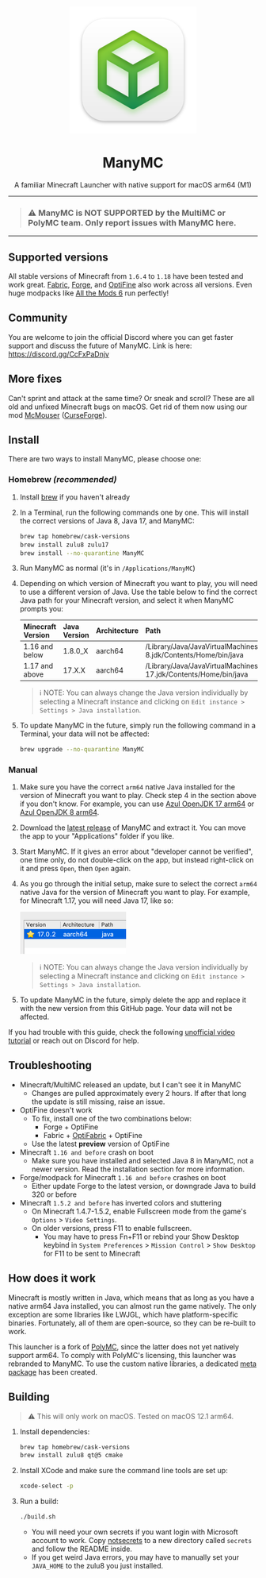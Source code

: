 <p align="center">
    <img width="256" heigth="256" src="wiki/logo.svg">
    <h1 align="center">ManyMC</h1>
    <p align="center">
        A familiar Minecraft Launcher with native support for macOS arm64 (M1)
    </p>
</p>

---

> ### ⚠️ ManyMC is NOT SUPPORTED by the MultiMC or PolyMC team. Only report issues with ManyMC here.

---

## Supported versions

All stable versions of Minecraft from `1.6.4` to `1.18` have been tested and work great. [Fabric](https://fabricmc.net), [Forge](https://forums.minecraftforge.net), and [OptiFine](https://optifine.net/home) also work across all versions. Even huge modpacks like [All the Mods 6](https://www.curseforge.com/minecraft/modpacks/all-the-mods-6) run perfectly!

## Community

You are welcome to join the official Discord where you can get faster support and discuss the future of ManyMC. Link is here: https://discord.gg/CcFxPaDnjv

## More fixes

Can't sprint and attack at the same time? Or sneak and scroll? These are all old and unfixed Minecraft bugs on macOS. Get rid of them now using our mod [McMouser](https://github.com/MinecraftMachina/McMouser) ([CurseForge](https://www.curseforge.com/minecraft/mc-mods/mcmouser)).

## Install

There are two ways to install ManyMC, please choose one:

### Homebrew *(recommended)*

1. Install [brew](https://brew.sh) if you haven't already

2. In a Terminal, run the following commands one by one. This will install the correct versions of Java 8, Java 17, and ManyMC:
   ```sh
   brew tap homebrew/cask-versions
   brew install zulu8 zulu17
   brew install --no-quarantine ManyMC
   ```

3. Run ManyMC as normal (it's in `/Applications/ManyMC`)
4. Depending on which version of Minecraft you want to play, you will need to use a different version of Java. Use the table below to find the correct Java path for your Minecraft version, and select it when ManyMC prompts you:

   | Minecraft Version  | Java Version | Architecture | Path                                                          |
   | -----------------| ------------ | ------------ | ------------------------------------------------------------  |
   | 1.16 and below    | 1.8.0_X   | aarch64      | /Library/Java/JavaVirtualMachines/zulu-8.jdk/Contents/Home/bin/java |
   | 1.17 and above    | 17.X.X     | aarch64      | /Library/Java/JavaVirtualMachines/zulu-17.jdk/Contents/Home/bin/java |

     > :information_source: NOTE: You can always change the Java version individually by selecting a Minecraft instance and clicking on `Edit instance > Settings > Java installation`.

5. To update ManyMC in the future, simply run the following command in a Terminal, your data will not be affected:

    ```sh
    brew upgrade --no-quarantine ManyMC
    ```

### Manual

1. Make sure you have the correct `arm64` native Java installed for the version of Minecraft you want to play. Check step 4 in the section above if you don't know. For example, you can use [Azul OpenJDK 17 arm64](https://www.azul.com/downloads/?version=java-17-lts&os=macos&architecture=arm-64-bit&package=jdk) or [Azul OpenJDK 8 arm64](https://www.azul.com/downloads/?version=java-8-lts&os=macos&architecture=arm-64-bit&package=jdk).

2. Download the [latest release](https://github.com/MinecraftMachina/ManyMC/releases/latest/download/ManyMC.zip) of ManyMC and extract it. You can move the app to your "Applications" folder if you like.
3. Start ManyMC. If it gives an error about "developer cannot be verified", one time only, do not double-click on the app, but instead right-click on it and press `Open`, then `Open` again.

4. As you go through the initial setup, make sure to select the correct `arm64` native Java for the version of Minecraft you want to play. For example, for Minecraft 1.17, you will need Java 17, like so:

   ![](wiki/pic1.png)
   
   > :information_source: NOTE: You can always change the Java version individually by selecting a Minecraft instance and clicking on `Edit instance > Settings > Java installation`.

5. To update ManyMC in the future, simply delete the app and replace it with the new version from this GitHub page. Your data will not be affected.

If you had trouble with this guide, check the following [unofficial video tutorial](https://www.youtube.com/watch?v=At5nF5i8oTg) or reach out on Discord for help.

## Troubleshooting

- Minecraft/MultiMC released an update, but I can't see it in ManyMC
  - Changes are pulled approximately every 2 hours. If after that long the update is still missing, raise an issue.
- OptiFine doesn't work
  - To fix, install one of the two combinations below:
    - Forge + OptiFine
    - Fabric + [OptiFabric](https://www.curseforge.com/minecraft/mc-mods/optifabric) + OptiFine
  - Use the latest **preview** version of OptiFine
- Minecraft `1.16 and before` crash on boot
  - Make sure you have installed and selected Java 8 in ManyMC, not a newer version. Read the installation section for more information.
- Forge/modpack for Minecraft `1.16 and before` crashes on boot
  - Either update Forge to the latest version, or downgrade Java to build 320 or before
- Minecraft `1.5.2 and before` has inverted colors and stuttering
  - On Minecraft 1.4.7-1.5.2, enable Fullscreen mode from the game's `Options` > `Video Settings`.
  - On older versions, press F11 to enable fullscreen.
    - You may have to press Fn+F11 or rebind your Show Desktop keybind in `System Preferences` > `Mission Control` > `Show Desktop` for F11 to be sent to Minecraft

## How does it work

Minecraft is mostly written in Java, which means that as long as you have a native arm64 Java installed, you can almost run the game natively. The only exception are some libraries like LWJGL, which have platform-specific binaries. Fortunately, all of them are open-source, so they can be re-built to work.

This launcher is a fork of [PolyMC](https://github.com/PolyMC/PolyMC), since the latter does not yet natively support arm64. To comply with PolyMC's licensing, this launcher was rebranded to ManyMC. To use the custom native libraries, a dedicated [meta package](https://github.com/MinecraftMachina/meta-multimc-arm64/) has been created.

## Building

> ⚠️ This will only work on macOS. Tested on macOS 12.1 arm64.

1. Install dependencies:

   ```bash
   brew tap homebrew/cask-versions
   brew install zulu8 qt@5 cmake
   ```

2. Install XCode and make sure the command line tools are set up:

   ```bash
   xcode-select -p
   ```

3. Run a build:

   ```bash
   ./build.sh
   ```

   - You will need your own secrets if you want login with Microsoft account to work. Copy [notsecrets](notsecrets) to a new directory called `secrets` and follow the README inside.
   - If you get weird Java errors, you may have to manually set your `JAVA_HOME` to the zulu8 you just installed.
